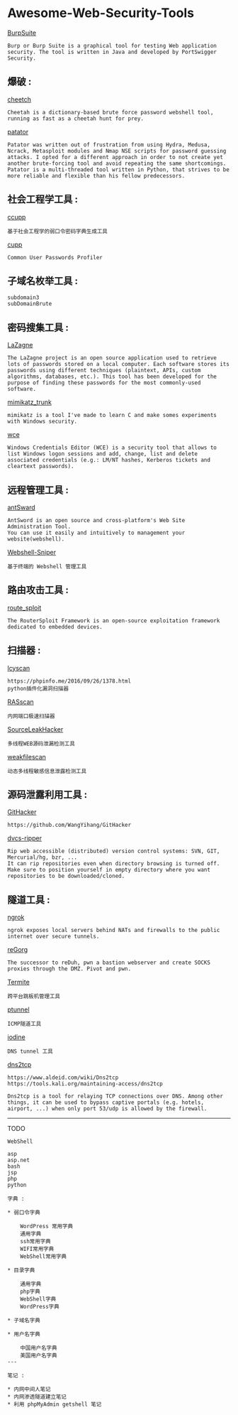 # Awesome-Web-Security-Tools


[BurpSuite](https://portswigger.net/burp)
```
Burp or Burp Suite is a graphical tool for testing Web application security. The tool is written in Java and developed by PortSwigger Security.
```


## 爆破 :  
[cheetch](https://github.com/sunnyelf/cheetah)
```
Cheetah is a dictionary-based brute force password webshell tool, running as fast as a cheetah hunt for prey.
```
[patator](https://github.com/lanjelot/patator)
```
Patator was written out of frustration from using Hydra, Medusa, Ncrack, Metasploit modules and Nmap NSE scripts for password guessing attacks. I opted for a different approach in order to not create yet another brute-forcing tool and avoid repeating the same shortcomings. Patator is a multi-threaded tool written in Python, that strives to be more reliable and flexible than his fellow predecessors.
```


## 社会工程学工具 :  
[ccupp](https://github.com/WangYihang/ccupp)
```
基于社会工程学的弱口令密码字典生成工具
```
[cupp](https://github.com/Mebus/cupp)
```
Common User Passwords Profiler
```


## 子域名枚举工具 :  
```
subdomain3
subDomainBrute
```

## 密码搜集工具 : 

[LaZagne](https://github.com/AlessandroZ/LaZagne)
```
The LaZagne project is an open source application used to retrieve lots of passwords stored on a local computer. Each software stores its passwords using different techniques (plaintext, APIs, custom algorithms, databases, etc.). This tool has been developed for the purpose of finding these passwords for the most commonly-used software.
```
[mimikatz_trunk](https://github.com/gentilkiwi/mimikatz)
```
mimikatz is a tool I've made to learn C and make somes experiments with Windows security.
```

[wce](http://www.ampliasecurity.com/research/wcefaq.html)
```
Windows Credentials Editor (WCE) is a security tool that allows to list Windows logon sessions and add, change, list and delete associated credentials (e.g.: LM/NT hashes, Kerberos tickets and cleartext passwords).
```

## 远程管理工具 :  

[antSward](https://github.com/antoor/antSword/tree/master)
```
AntSword is an open source and cross-platform's Web Site Administration Tool.
You can use it easily and intuitively to management your website(webshell).
```
[Webshell-Sniper](https://github.com/wangyihang/Webshell-Sniper)
```
基于终端的 Webshell 管理工具
```


## 路由攻击工具 :  

[route_sploit](https://github.com/reverse-shell/routersploit)
```
The RouterSploit Framework is an open-source exploitation framework dedicated to embedded devices.
```


## 扫描器 :  

[lcyscan](https://github.com/Lcys/lcyscan)
```
https://phpinfo.me/2016/09/26/1378.html
python插件化漏洞扫描器
```

[RASscan](https://github.com/RASSec/RASscan)
```
内网端口极速扫描器
```
[SourceLeakHacker](https://github.com/WangYihang/SourceLeakHacker)
```
多线程WEB源码泄漏检测工具
```
[weakfilescan](https://github.com/ring04h/weakfilescan)
```
动态多线程敏感信息泄露检测工具
```


## 源码泄露利用工具 :  

[GitHacker](https://github.com/wangyihang/GitHacker)
```
https://github.com/WangYihang/GitHacker
```
[dvcs-ripper](https://github.com/kost/dvcs-ripper)
```
Rip web accessible (distributed) version control systems: SVN, GIT, Mercurial/hg, bzr, ...
It can rip repositories even when directory browsing is turned off.
Make sure to position yourself in empty directory where you want repositories to be downloaded/cloned.
```


## 隧道工具 :  

[ngrok](https://ngrok.com/)
```
ngrok exposes local servers behind NATs and firewalls to the public internet over secure tunnels.
```
[reGorg](https://github.com/sensepost/reGeorg)
```
The successor to reDuh, pwn a bastion webserver and create SOCKS proxies through the DMZ. Pivot and pwn.
```
[Termite](http://rootkiter.com/Termite/)
```
跨平台跳板机管理工具
```
[ptunnel](http://www.cs.uit.no/~daniels/PingTunnel/)
```
ICMP隧道工具
```
[iodine](https://github.com/yarrick/iodine)
```
DNS tunnel 工具
```
[dns2tcp](https://www.aldeid.com/wiki/Dns2tcp)
```
https://www.aldeid.com/wiki/Dns2tcp
https://tools.kali.org/maintaining-access/dns2tcp

Dns2tcp is a tool for relaying TCP connections over DNS. Among other things, it can be used to bypass captive portals (e.g. hotels, airport, ...) when only port 53/udp is allowed by the firewall.
```

---
TODO  
```
WebShell

asp
asp.net
bash
jsp
php
python

字典 :

* 弱口令字典

    WordPress 常用字典
    通用字典
    ssh常用字典
    WIFI常用字典
    WebShell常用字典

* 目录字典

    通用字典
    php字典
    WebShell字典
    WordPress字典

* 子域名字典

* 用户名字典

    中国用户名字典
    美国用户名字典
---

笔记 : 

* 内网中间人笔记
* 内网渗透隧道建立笔记
* 利用 phpMyAdmin getshell 笔记

```
